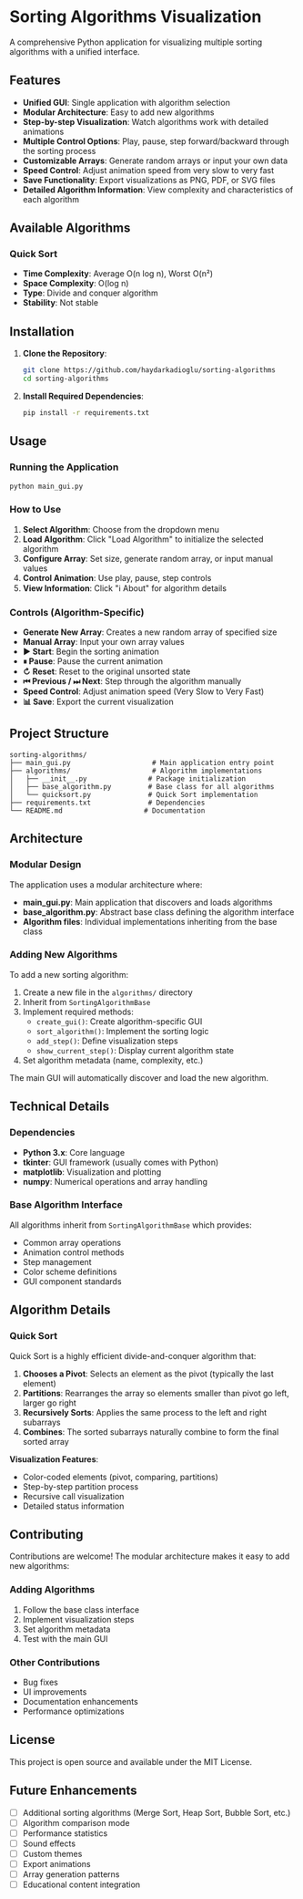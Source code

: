 # Sorting Algorithms Visualization

A comprehensive Python application for visualizing multiple sorting algorithms with a unified interface.

## Features

- **Unified GUI**: Single application with algorithm selection
- **Modular Architecture**: Easy to add new algorithms  
- **Step-by-step Visualization**: Watch algorithms work with detailed animations
- **Multiple Control Options**: Play, pause, step forward/backward through the sorting process
- **Customizable Arrays**: Generate random arrays or input your own data
- **Speed Control**: Adjust animation speed from very slow to very fast
- **Save Functionality**: Export visualizations as PNG, PDF, or SVG files
- **Detailed Algorithm Information**: View complexity and characteristics of each algorithm

## Available Algorithms

### Quick Sort
- **Time Complexity**: Average O(n log n), Worst O(n²)
- **Space Complexity**: O(log n)
- **Type**: Divide and conquer algorithm
- **Stability**: Not stable

## Installation

1. **Clone the Repository**:
   ```bash
   git clone https://github.com/haydarkadioglu/sorting-algorithms
   cd sorting-algorithms
   ```

2. **Install Required Dependencies**:
   ```bash
   pip install -r requirements.txt
   ```

## Usage

### Running the Application

```bash
python main_gui.py
```

### How to Use

1. **Select Algorithm**: Choose from the dropdown menu
2. **Load Algorithm**: Click "Load Algorithm" to initialize the selected algorithm
3. **Configure Array**: Set size, generate random array, or input manual values
4. **Control Animation**: Use play, pause, step controls
5. **View Information**: Click "ℹ About" for algorithm details

### Controls (Algorithm-Specific)

- **Generate New Array**: Creates a new random array of specified size
- **Manual Array**: Input your own array values
- **▶ Start**: Begin the sorting animation
- **⏸ Pause**: Pause the current animation
- **↻ Reset**: Reset to the original unsorted state
- **⏮ Previous / ⏭ Next**: Step through the algorithm manually
- **Speed Control**: Adjust animation speed (Very Slow to Very Fast)
- **📊 Save**: Export the current visualization

## Project Structure

```
sorting-algorithms/
├── main_gui.py                    # Main application entry point
├── algorithms/                    # Algorithm implementations
│   ├── __init__.py               # Package initialization
│   ├── base_algorithm.py         # Base class for all algorithms
│   └── quicksort.py              # Quick Sort implementation
├── requirements.txt              # Dependencies
└── README.md                    # Documentation
```

## Architecture

### Modular Design

The application uses a modular architecture where:

- **main_gui.py**: Main application that discovers and loads algorithms
- **base_algorithm.py**: Abstract base class defining the algorithm interface
- **Algorithm files**: Individual implementations inheriting from the base class

### Adding New Algorithms

To add a new sorting algorithm:

1. Create a new file in the `algorithms/` directory
2. Inherit from `SortingAlgorithmBase`
3. Implement required methods:
   - `create_gui()`: Create algorithm-specific GUI
   - `sort_algorithm()`: Implement the sorting logic
   - `add_step()`: Define visualization steps
   - `show_current_step()`: Display current algorithm state
4. Set algorithm metadata (name, complexity, etc.)

The main GUI will automatically discover and load the new algorithm.

## Technical Details

### Dependencies

- **Python 3.x**: Core language
- **tkinter**: GUI framework (usually comes with Python)
- **matplotlib**: Visualization and plotting
- **numpy**: Numerical operations and array handling

### Base Algorithm Interface

All algorithms inherit from `SortingAlgorithmBase` which provides:

- Common array operations
- Animation control methods
- Step management
- Color scheme definitions
- GUI component standards

## Algorithm Details

### Quick Sort

Quick Sort is a highly efficient divide-and-conquer algorithm that:

1. **Chooses a Pivot**: Selects an element as the pivot (typically the last element)
2. **Partitions**: Rearranges the array so elements smaller than pivot go left, larger go right
3. **Recursively Sorts**: Applies the same process to the left and right subarrays
4. **Combines**: The sorted subarrays naturally combine to form the final sorted array

**Visualization Features**:
- Color-coded elements (pivot, comparing, partitions)
- Step-by-step partition process
- Recursive call visualization
- Detailed status information

## Contributing

Contributions are welcome! The modular architecture makes it easy to add new algorithms:

### Adding Algorithms
1. Follow the base class interface
2. Implement visualization steps
3. Set algorithm metadata
4. Test with the main GUI

### Other Contributions
- Bug fixes
- UI improvements
- Documentation enhancements
- Performance optimizations

## License

This project is open source and available under the MIT License.

## Future Enhancements

- [ ] Additional sorting algorithms (Merge Sort, Heap Sort, Bubble Sort, etc.)
- [ ] Algorithm comparison mode
- [ ] Performance statistics
- [ ] Sound effects
- [ ] Custom themes
- [ ] Export animations
- [ ] Array generation patterns
- [ ] Educational content integration